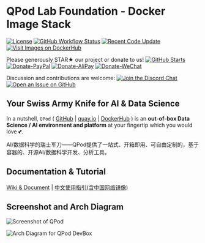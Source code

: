 # QPod Lab Foundation - Docker Image Stack

[![License](https://img.shields.io/badge/License-BSD%203--Clause-green.svg)](https://opensource.org/licenses/BSD-3-Clause)
[![GitHub Workflow Status](https://img.shields.io/github/actions/workflow/status/QPod/lab-foundation/build-docker.yml?branch=main)](https://github.com/QPod/lab-foundation/actions/workflows/build-docker.yml)
[![Recent Code Update](https://img.shields.io/github/last-commit/QPod/lab-foundation.svg)](https://github.com/QPod/lab-foundation/stargazers)
[![Visit Images on DockerHub](https://img.shields.io/badge/DockerHub-Images-green)](https://hub.docker.com/u/qpod)

Please generously STAR★ our project or donate to us!  [![GitHub Starts](https://img.shields.io/github/stars/QPod/lab-foundation.svg?label=Stars&style=social)](https://github.com/QPod/lab-foundation/stargazers)
[![Donate-PayPal](https://img.shields.io/badge/Donate-PayPal-blue.svg)](https://paypal.me/haobibo)
[![Donate-AliPay](https://img.shields.io/badge/Donate-Alipay-blue.svg)](https://raw.githubusercontent.com/wiki/haobibo/resources/img/Donate-AliPay.png)
[![Donate-WeChat](https://img.shields.io/badge/Donate-WeChat-green.svg)](https://raw.githubusercontent.com/wiki/haobibo/resources/img/Donate-WeChat.png)

Discussion and contributions are welcome:
[![Join the Discord Chat](https://img.shields.io/badge/Discuss_on-Discord-green)](https://discord.gg/kHUzgQxgbJ)
[![Open an Issue on GitHub](https://img.shields.io/github/issues/QPod/lab-foundation)](https://github.com/QPod/lab-foundation/issues)

## Your Swiss Army Knife for AI & Data Science

In a nutshell, `QPod` (
[GitHub](https://github.com/QPod/lab-foundation) |
[quay.io](https://quay.io/organization/qpod) |
[DockerHub](https://hub.docker.com/r/qpod/qpod/)
) is an **out-of-box Data Science / AI environment and platform** at your fingertip which you would love 💕.

AI/数据科学的瑞士军刀——QPod提供了一站式、开箱即用、可自由定制的，基于容器的、开源AI/数据科学开发、分析工具。

## Documentation & Tutorial

[Wiki & Document](https://qpod.github.io) | [中文使用指引(含中国网络镜像)](https://qpod.github.io/docs/intro-cn)

## Screenshot and Arch Diagram

![Screenshot of QPod](https://raw.githubusercontent.com/wiki/QPod/qpod-hub/img/QPod-screenshot.webp "Screenshot of QPod")

![Arch Diagram for QPod DevBox](https://raw.githubusercontent.com/wiki/QPod/docker-images/img/QPod-arch.svg "Arch Diagram for QPod DevBox")
